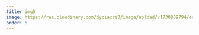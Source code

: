```yaml
---
title: img5
image: https://res.cloudinary.com/dyciaxri0/image/upload/v1730809794/essay/img4_bvsekw.jpg
order: 5
---
```

